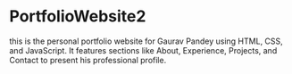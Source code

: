# PortfolioWebsite2
this is the personal portfolio website for Gaurav Pandey using HTML, CSS, and JavaScript. It features sections like About, Experience, Projects, and Contact to present his professional profile.

